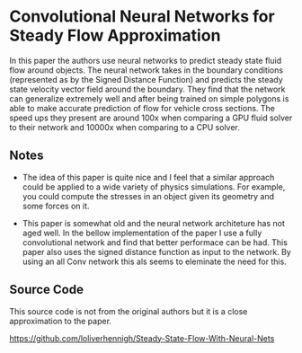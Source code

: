 
# Convolutional Neural Networks for Steady Flow Approximation

In this paper the authors use neural networks to predict steady state fluid flow around objects. The neural network takes in the boundary conditions (represented as by the Signed Distance Function) and predicts the steady state velocity vector field around the boundary. They find that the network can generalize extremely well and after being trained on simple polygons is able to make accurate prediction of flow for vehicle cross sections. The speed ups they present are around 100x when comparing a GPU fluid solver to their network and 10000x when comparing to a CPU solver.

## Notes

- The idea of this paper is quite nice and I feel that a similar approach could be applied to a wide variety of physics simulations. For example, you could compute the stresses in an object given its geometry and some forces on it.

- This paper is somewhat old and the neural network architeture has not aged well. In the bellow implementation of the paper I use a fully convolutional network and find that better performace can be had. This paper also uses the signed distance function as input to the network. By using an all Conv network this als seems to eleminate the need for this.

## Source Code

This source code is not from the original authors but it is a close approximation to the paper.

https://github.com/loliverhennigh/Steady-State-Flow-With-Neural-Nets




